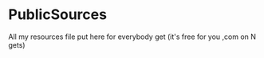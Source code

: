 # PublicSources
All my resources file put here for everybody get (it's free for you ,com on N gets)
